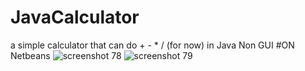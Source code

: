 # JavaCalculator
a simple calculator that can do + - * / (for now) in Java Non GUI
#ON Netbeans 
![screenshot 78](https://user-images.githubusercontent.com/40170955/53049198-c087c800-34c0-11e9-8952-4ef3dceec1f1.png)
![screenshot 79](https://user-images.githubusercontent.com/40170955/53049202-c41b4f00-34c0-11e9-8d74-7ed75dcce69b.png)
